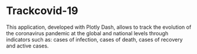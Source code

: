 # Trackcovid-19

This application, developed with Plotly Dash, allows to track the evolution of the coronavirus pandemic at the global and national levels through indicators such as: cases of infection, cases of death, cases of recovery and active cases.
